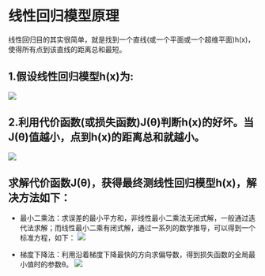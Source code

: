 # 线性回归模型原理

线性回归目的其实很简单，就是找到一个直线(或一个平面或一个超维平面)h(x)，使得所有点到该直线的距离总和最短。

## 1.假设线性回归模型h(x)为:

![](https://github.com/sunnyjh/MachineLearn_Tuturial/blob/master/Machine-Learn/images/hx.jpg)

## 2.利用代价函数(或损失函数)J(θ)判断h(x)的好坏。当J(θ)值越小，点到h(x)的距离总和就越小。
![](https://github.com/sunnyjh/MachineLearn_Tuturial/blob/master/Machine-Learn/images/cost_function.jpg)
  
## 求解代价函数J(θ)，获得最终测线性回归模型h(x)，解决方法如下：
  
  - 最小二乘法：求误差的最小平方和，非线性最小二乘法无闭式解，一般通过迭代法求解；而线性最小二乘有闭式解，通过一系列的数学推导，可以得到一个标准方程，如下：
   ![](https://github.com/sunnyjh/MachineLearn_Tuturial/blob/master/Machine-Learn/images/least_square.png)
   
  - 梯度下降法：利用沿着梯度下降最快的方向求偏导数，得到损失函数的全局最小值时的参数θ。
   ![](https://github.com/sunnyjh/MachineLearn_Tuturial/blob/master/Machine-Learn/images/gradient_descent.jpg)


